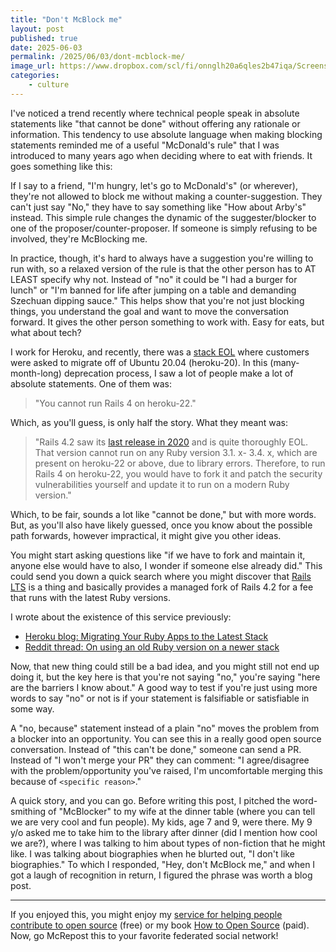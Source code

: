 ```yaml
---
title: "Don't McBlock me"
layout: post
published: true
date: 2025-06-03
permalink: /2025/06/03/dont-mcblock-me/
image_url: https://www.dropbox.com/scl/fi/onnglh20a6qles2b47iqa/Screenshot-2025-06-03-at-10.00.10-AM.png?rlkey=v1v6pcfhz81pqn6mz6bgfbv43&raw=1
categories:
    - culture
---
```


I've noticed a trend recently where technical people speak in absolute statements like "that cannot be done" without offering any rationale or information. This tendency to use absolute language when making blocking statements reminded me of a useful "McDonald's rule" that I was introduced to many years ago when deciding where to eat with friends. It goes something like this:

If I say to a friend, "I'm hungry, let's go to McDonald's" (or wherever), they're not allowed to block me without making a counter-suggestion. They can't just say "No," they have to say something like "How about Arby's" instead. This simple rule changes the dynamic of the suggester/blocker to one of the proposer/counter-proposer. If someone is simply refusing to be involved, they're McBlocking me.

In practice, though, it's hard to always have a suggestion you're willing to run with, so a relaxed version of the rule is that the other person has to AT LEAST specify why not. Instead of "no" it could be "I had a burger for lunch" or "I'm banned for life after jumping on a table and demanding Szechuan dipping sauce." This helps show that you're not just blocking things, you understand the goal and want to move the conversation forward. It gives the other person something to work with. Easy for eats, but what about tech?

I work for Heroku, and recently, there was a [stack EOL](https://devcenter.heroku.com/changelog-items/3231) where customers were asked to migrate off of Ubuntu 20.04 (heroku-20). In this (many-month-long) deprecation process, I saw a lot of people make a lot of absolute statements. One of them was: 

> "You cannot run Rails 4 on heroku-22."

Which, as you'll guess, is only half the story. What they meant was: 

> "Rails 4.2 saw its [last release in 2020](https://rubygems.org/gems/rails/versions/4.2.11.3) and is quite thoroughly EOL. That version cannot run on any Ruby version 3.1. x- 3.4. x, which are present on heroku-22 or above, due to library errors. Therefore, to run Rails 4 on heroku-22, you would have to fork it and patch the security vulnerabilities yourself and update it to run on a modern Ruby version."

Which, to be fair, sounds a lot like "cannot be done," but with more words. But, as you'll also have likely guessed, once you know about the possible path forwards, however impractical, it might give you other ideas. 

You might start asking questions like "if we have to fork and maintain it, anyone else would have to also, I wonder if someone else already did." This could send you down a quick search where you might discover that [Rails LTS](https://railslts.com/en) is a thing and basically provides a managed fork of Rails 4.2 for a fee that runs with the latest Ruby versions.

I wrote about the existence of this service previously:

- [Heroku blog: Migrating Your Ruby Apps to the Latest Stack](https://www.heroku.com/blog/migrating-ruby-apps-latest-stack/)
- [Reddit thread: On using an old Ruby version on a newer stack](https://www.reddit.com/r/Heroku/comments/1ij7b89/upgrading_ruby_versions_to_run_on_heroku24/)

Now, that new thing could still be a bad idea, and you might still not end up doing it, but the key here is that you're not saying "no," you're saying "here are the barriers I know about." A good way to test if you're just using more words to say "no" or not is if your statement is falsifiable or satisfiable in some way. 

A "no, because" statement instead of a plain "no" moves the problem from a blocker into an opportunity. You can see this in a really good open source conversation. Instead of "this can't be done," someone can send a PR. Instead of "I won't merge your PR" they can comment: "I agree/disagree with the problem/opportunity you've raised, I'm uncomfortable merging this because of `<specific reason>`." 

A quick story, and you can go. Before writing this post, I pitched the word-smithing of "McBlocker" to my wife at the dinner table (where you can tell we are very cool and fun people). My kids, age 7 and 9, were there. My 9 y/o asked me to take him to the library after dinner (did I mention how cool we are?), where I was talking to him about types of non-fiction that he might like. I was talking about biographies when he blurted out, "I don't like biographies." To which I responded, "Hey, don't McBlock me," and when I got a laugh of recognition in return, I figured the phrase was worth a blog post.

----
If you enjoyed this, you might enjoy my [service for helping people contribute to open source](https://www.codetriage.com/) (free) or my book [How to Open Source](https://howtoopensource.dev/) (paid). Now, go McRepost this to your favorite federated social network!

